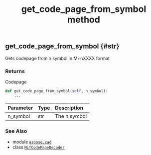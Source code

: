 ﻿---
title: get_code_page_from_symbol method
second_title: Aspose.CAD for Python via .NET API References
description: 
type: docs
weight: 30
url: /python-net/aspose.cad/mifcodepagedecoder/get_code_page_from_symbol/
is_root: false
---

## get_code_page_from_symbol {#str}

Gets codepage from n symbol in M+nXXXX format


### Returns 


Codepage


```python
def get_code_page_from_symbol(self, n_symbol):
    ...
```


| Parameter | Type | Description |
| :- | :- | :- |
| n_symbol | str | The n symbol |



### See Also
* module [`aspose.cad`](../../)
* class [`MifCodePageDecoder`](/cad/python-net/aspose.cad/mifcodepagedecoder)
